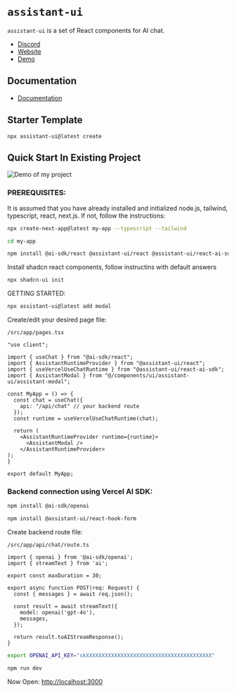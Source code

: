 # `assistant-ui`

`assistant-ui` is a set of React components for AI chat.

- [Discord](https://discord.gg/S9dwgCNEFs)
- [Website](https://assistant-ui.com/)
- [Demo](https://assistant-ui-rsc-example.vercel.app/)

## Documentation

- [Documentation](https://www.assistant-ui.com/docs/getting-started)

## Starter Template

```
npx assistant-ui@latest create
```

## Quick Start In Existing Project
![Demo of my project](demo.gif)

### PREREQUISITES:
It is assumed that you have already installed and initialized node.js, tailwind, typescript, react, next.js. If not, follow the instructions:
```sh
npx create-next-app@latest my-app --typescript --tailwind
```
```sh
cd my-app
```
```sh
npm install @ai-sdk/react @assistant-ui/react @assistant-ui/react-ai-sdk
```
Install shadcn react components, follow instructins with default answers
```sh
npx shadcn-ui init
```

GETTING STARTED:
```sh
npx assistant-ui@latest add modal
```

Create/edit your desired page file:
```
/src/app/pages.tsx
```

```tsx
"use client";

import { useChat } from "@ai-sdk/react";
import { AssistantRuntimeProvider } from "@assistant-ui/react";
import { useVercelUseChatRuntime } from "@assistant-ui/react-ai-sdk";
import { AssistantModal } from "@/components/ui/assistant-ui/assistant-modal";

const MyApp = () => {
  const chat = useChat({ 
    api: "/api/chat" // your backend route
  });
  const runtime = useVercelUseChatRuntime(chat);

  return (
    <AssistantRuntimeProvider runtime={runtime}>
      <AssistantModal />
    </AssistantRuntimeProvider>
);        
}

export default MyApp; 
```


### Backend connection using Vercel AI SDK:

```sh
npm install @ai-sdk/openai
```

```sh
npm install @assistant-ui/react-hook-form
```

Create backend route file:
```
/src/app/api/chat/route.ts
```

```tsx
import { openai } from '@ai-sdk/openai';
import { streamText } from 'ai';
 
export const maxDuration = 30;
 
export async function POST(req: Request) {
  const { messages } = await req.json();
  
  const result = await streamText({
    model: openai('gpt-4o'),
    messages,
  });
 
  return result.toAIStreamResponse();
}
```

```sh
export OPENAI_API_KEY="skXXXXXXXXXXXXXXXXXXXXXXXXXXXXXXXXXXXXXXXX"
```

```sh
npm run dev
```

Now Open: [http://localhost:3000](http://localhost:3000)
